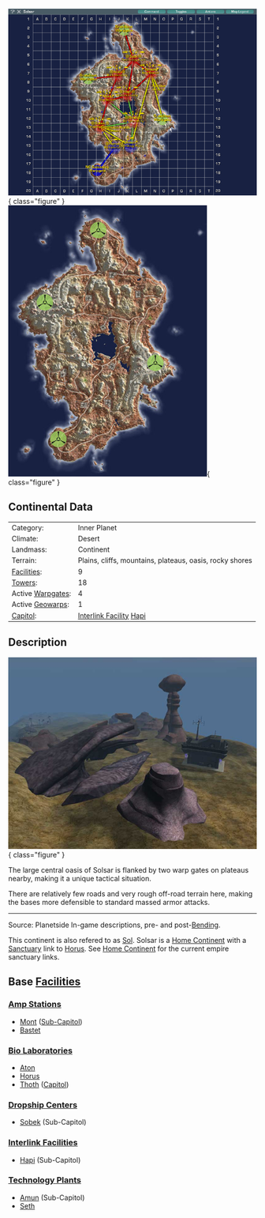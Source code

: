![](../images/SolsarMap.jpg){ class="figure" }
![](../images/Solsar_Terrain.jpg){ class="figure" }

## Continental Data

|                                  |                                                                  |
| -------------------------------- | ---------------------------------------------------------------- |
| Category:                        | Inner Planet                                                     |
| Climate:                         | Desert                                                           |
| Landmass:                        | Continent                                                        |
| Terrain:                         | Plains, cliffs, mountains, plateaus, oasis, rocky shores         |
| [Facilities](Facilities.md):     | 9                                                                |
| [Towers](Towers.md):             | 18                                                               |
| Active [Warpgates](Warpgate.md): | 4                                                                |
| Active [Geowarps](Geowarp.md):   | 1                                                                |
| [Capitol](Capitol.md):           | [Interlink Facility](Interlink.md) [Hapi](../facilities/Hapi.md) |

## Description

![](../images/Rockswarpgate.jpg){ class="figure" }

The large central oasis of
Solsar is flanked by two warp gates on plateaus nearby, making it a unique
tactical situation.

There are relatively few roads and very rough off-road terrain here, making the
bases more defensible to standard massed armor attacks.

---

Source: Planetside In-game descriptions, pre- and
post-[Bending](../terminology/The_Bending.md).

This continent is also refered to as
[Sol](../terminology/Acronyms_and_Slang.md). Solsar is a
[Home Continent](Home_Continent.md) with a [Sanctuary](Sanctuary.md) link to
[Horus](Horus.md). See [Home Continent](Home_Continent.md) for the current
empire sanctuary links.

## Base [Facilities](Facilities.md)

### [Amp Stations](Amp_Station.md)

- [Mont](../facilities/Mont.md) ([Sub-Capitol](Sub-Capitol.md))
- [Bastet](../facilities/Bastet.md)

### [Bio Laboratories](Bio_Laboratory.md)

- [Aton](../facilities/Aton.md)
- [Horus](Horus.md)
- [Thoth](../facilities/Thoth.md) ([Capitol](Capitol.md))

### [Dropship Centers](Dropship_Center.md)

- [Sobek](../facilities/Sobek.md) (Sub-Capitol)

### [Interlink Facilities](Interlink.md)

- [Hapi](../facilities/Hapi.md) (Sub-Capitol)

### [Technology Plants](Technology_Plant.md)

- [Amun](../facilities/Amun.md) (Sub-Capitol)
- [Seth](../facilities/Seth.md)
